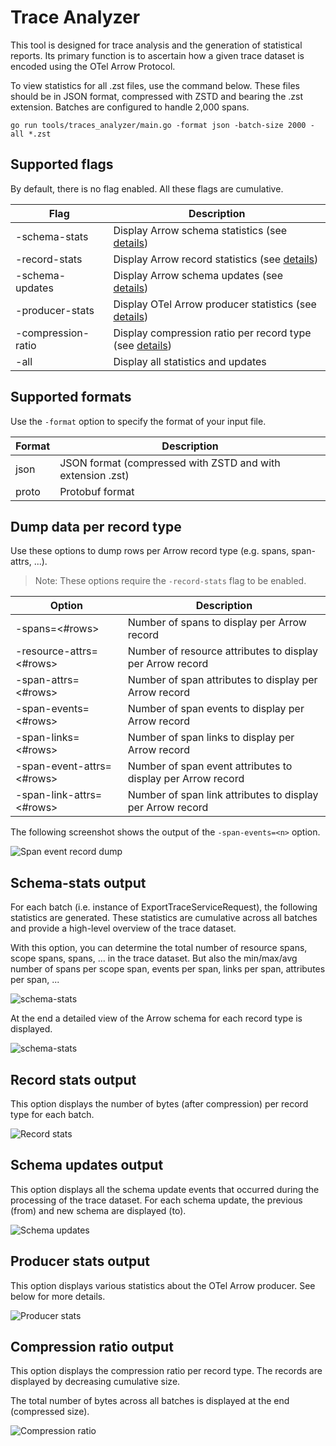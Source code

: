 # Trace Analyzer

This tool is designed for trace analysis and the generation of statistical
reports. Its primary function is to ascertain how a given trace dataset is
encoded using the OTel Arrow Protocol.

To view statistics for all .zst files, use the command below. These files should
be in JSON format, compressed with ZSTD and bearing the .zst extension. Batches
are configured to handle 2,000 spans.

```shell
go run tools/traces_analyzer/main.go -format json -batch-size 2000 -all *.zst
```

## Supported flags

By default, there is no flag enabled. All these flags are cumulative.

| Flag               | Description                                                                          |
|--------------------|--------------------------------------------------------------------------------------|
| -schema-stats      | Display Arrow schema statistics (see [details](#schema-stats-output))                |
| -record-stats      | Display Arrow record statistics (see [details](#record-stats-output))                |
| -schema-updates    | Display Arrow schema updates (see [details](#schema-updates-output))                 | 
| -producer-stats    | Display OTel Arrow producer statistics (see [details](#producer-stats-output))       |
| -compression-ratio | Display compression ratio per record type (see [details](#compression-ratio-output)) |  
| -all               | Display all statistics and updates                                                   |

## Supported formats

Use the `-format` option to specify the format of your input file.

| Format | Description                                                |
|--------|------------------------------------------------------------|
| json   | JSON format (compressed with ZSTD and with extension .zst) |
| proto  | Protobuf format                                            |

## Dump data per record type

Use these options to dump <n> rows per Arrow record type (e.g. spans, span-attrs, ...).

> Note: These options require the `-record-stats` flag to be enabled.

| Option                    | Description                                                 |
|---------------------------|-------------------------------------------------------------|
| -spans=<#rows>            | Number of spans to display per Arrow record                 |
| -resource-attrs=<#rows>   | Number of resource attributes to display per Arrow record   |
| -span-attrs=<#rows>       | Number of span attributes to display per Arrow record       |
| -span-events=<#rows>      | Number of span events to display per Arrow record           |
| -span-links=<#rows>       | Number of span links to display per Arrow record            |
| -span-event-attrs=<#rows> | Number of span event attributes to display per Arrow record |
| -span-link-attrs=<#rows>  | Number of span link attributes to display per Arrow record  |

The following screenshot shows the output of the `-span-events=<n>` option.

![Span event record dump](./imgs/span_event_record.png)

## Schema-stats output

For each batch (i.e. instance of ExportTraceServiceRequest), the following
statistics are generated. These statistics are cumulative across all batches and
provide a high-level overview of the trace dataset.

With this option, you can determine the total number of resource spans, scope
spans, spans, ... in the trace dataset. But also the min/max/avg number of spans
per scope span, events per span, links per span, attributes per span, ...

![schema-stats](./imgs/schema_stats_1.png)

At the end a detailed view of the Arrow schema for each record type is displayed.

![schema-stats](./imgs/schema_stats_2.png)

## Record stats output

This option displays the number of bytes (after compression) per record type for
each batch. 

![Record stats](./imgs/record_stats.png)

## Schema updates output

This option displays all the schema update events that occurred during the
processing of the trace dataset. For each schema update, the previous (from) and
new schema are displayed (to).

![Schema updates](./imgs/schema_updates.png)

## Producer stats output

This option displays various statistics about the OTel Arrow producer. See below
for more details.

![Producer stats](./imgs/producer_stats.png)

## Compression ratio output

This option displays the compression ratio per record type. The records are
displayed by decreasing cumulative size.

The total number of bytes across all batches is displayed at the end (compressed
size).

![Compression ratio](./imgs/compression_ratio.png)